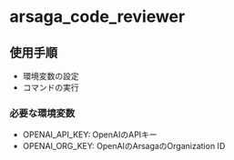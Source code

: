 # arsaga_code_reviewer

## 使用手順

 - 環境変数の設定
 - コマンドの実行

### 必要な環境変数

 - OPENAI_API_KEY: OpenAIのAPIキー
 - OPENAI_ORG_KEY: OpenAIのArsagaのOrganization ID
